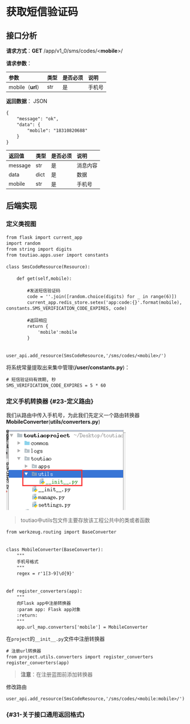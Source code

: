 # 获取短信验证码

## 接口分析

**请求方式**：**GET** /app/v1\_0/sms/codes/&lt;**mobile**&gt;/

**请求参数**：

| 参数 | 类型 | 是否必须 | 说明 |
| :--- | :--- | :--- | :--- |
| mobile（**url**） | str | 是 | 手机号 |

**返回数据**： JSON

```
{
    "message": "ok",
    "data": {
        "mobile": "18310820688"
    }
}
```

| 返回值 | 类型 | 是否必须 | 说明 |
| :--- | :--- | :--- | :--- |
| message | str | 是 | 消息内容 |
| data | dict | 是 | 数据 |
| mobile | str | 是 | 手机号 |

## 后端实现

### 定义类视图

```
from flask import current_app
import random
from string import digits
from toutiao.apps.user import constants

class SmsCodeResource(Resource):

    def get(self,mobile):

        #发送短信验证码
        code = ''.join([random.choice(digits) for _ in range(6)])
        current_app.redis_store.setex('app:code:{}'.format(mobile), constants.SMS_VERIFICATION_CODE_EXPIRES, code)

        #返回相应
        return {
            'mobile':mobile
        }


user_api.add_resource(SmsCodeResource,'/sms/codes/<mobile>/')
```

将系统常量提取出来集中管理\(**/user/constants.py**\)：

```
# 短信验证码有效期, 秒
SMS_VERIFICATION_CODE_EXPIRES = 5 * 60
```

### 定义手机转换器 {#23-定义路由}

我们从路由中传入手机号，为此我们先定义一个路由转换器**MobileConverter**\(**utils/converters.py**\)

![](/assets/project_utils.png)

> toutiao中utils包文件主要存放该工程公共中的类或者函数

```
from werkzeug.routing import BaseConverter


class MobileConverter(BaseConverter):
    """
    手机号格式
    """
    regex = r'1[3-9]\d{9}'


def register_converters(app):
    """
    向Flask app中注册转换器
    :param app: Flask app对象
    :return:
    """
    app.url_map.converters['mobile'] = MobileConverter
```

在`project`的`__init__.py`文件中注册转换器

```
# 注册url转换器
from project.utils.converters import register_converters
register_converters(app)
```

> **注意**：在注册蓝图前添加转换器

修改路由

```
user_api.add_resource(SmsCodeResource,'/sms/codes/<mobile:mobile>/')
```

###  {#31-关于接口通用返回格式}



